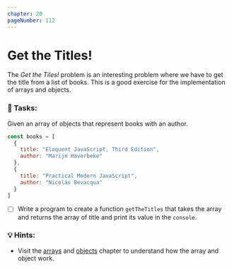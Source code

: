 ```yaml
---
chapter: 20
pageNumber: 112
---
```

# Get the Titles!

The _Get the Tiles!_ problem is an interesting problem where we have to get the title from a list of books. This is a good exercise for the implementation of arrays and objects.

### 📝 Tasks:

Given an array of objects that represent books with an author.

```javascript
const books = [
  {
    title: "Eloquent JavaScript, Third Edition",
    author: "Marijn Haverbeke"
  },
  {
    title: "Practical Modern JavaScript",
    author: "Nicolás Bevacqua"
  }
]
```

* [ ] Write a program to create a function `getTheTitles` that takes the array and returns the array of title and print its value in the `console`.

### 💡 Hints:

* Visit the [arrays](../arrays/) and [objects](../objects/) chapter to understand how the array and object work.

